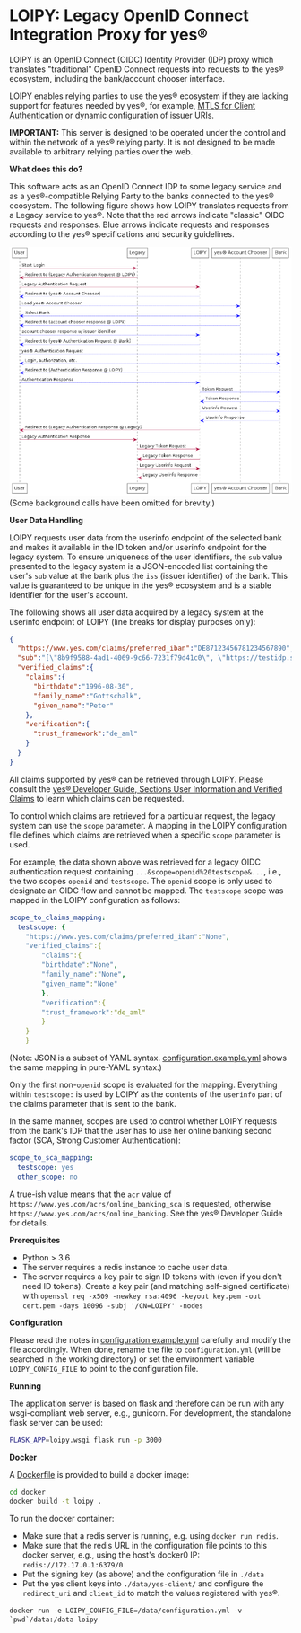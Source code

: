 # LOIPY: Legacy OpenID Connect Integration Proxy for yes®

LOIPY is an OpenID Connect (OIDC) Identity Provider (IDP) proxy which translates "traditional" OpenID Connect requests into requests to the yes® ecosystem, including the bank/account chooser interface.

LOIPY enables relying parties to use the yes® ecosystem if they are lacking support for features needed by yes®, for example, [MTLS for Client Authentication](https://tools.ietf.org/html/rfc8705) or dynamic configuration of issuer URIs.

**IMPORTANT:** This server is designed to be operated under the control and within the network of a yes® relying party. It is not designed to be made available to arbitrary relying parties over the web. 

**What does this do?**

This software acts as an OpenID Connect IDP to some legacy service and as a yes®-compatible Relying Party to the banks connected to the yes® ecosystem. The following figure shows how LOIPY translates requests from a Legacy service to yes®. Note that the red arrows indicate "classic" OIDC requests and responses. Blue arrows indicate requests and responses according to the yes® specifications and security guidelines.

![Sequence Diagram](./sequence.png)
(Some background calls have been omitted for brevity.)

**User Data Handling**

LOIPY requests user data from the userinfo endpoint of the selected bank and makes it available in the ID token and/or userinfo endpoint for the legacy system. To ensure uniqueness of the user identifiers, the `sub` value presented to the legacy system is a JSON-encoded list containing the user's `sub` value at the bank plus the `iss` (issuer identifier) of the bank.  This value is guaranteed to be unique in the yes® ecosystem and is a stable identifier for the user's account.

The following shows all user data acquired by a legacy system at the userinfo endpoint of LOIPY (line breaks for display purposes only):

```json
{
  "https://www.yes.com/claims/preferred_iban":"DE87123456781234567890",
  "sub":"[\"8b9f9588-4ad1-4069-9c66-7231f79d41c0\", \"https://testidp.sandbox.yes.com/issuer/10000002\"]",
  "verified_claims":{
    "claims":{
      "birthdate":"1996-08-30",
      "family_name":"Gottschalk",
      "given_name":"Peter"
    },
    "verification":{
      "trust_framework":"de_aml"
    }
  }
}
```

All claims supported by yes® can be retrieved through LOIPY. Please consult the [yes® Developer Guide, Sections User Information and Verified Claims](https://yes.com/docs/rp-devguide/latestversion/IDENTITY/#user_information) to learn which claims can be requested. 

To control which claims are retrieved for a particular request, the legacy system can use the `scope` parameter. A mapping in the LOIPY configuration file defines which claims are retrieved when a specific `scope` parameter is used.

For example, the data shown above was retrieved for a legacy OIDC authentication request containing `...&scope=openid%20testscope&...`, i.e., the two scopes `openid` and `testscope`. The `openid` scope is only used to designate an OIDC flow and cannot be mapped. The `testscope` scope was mapped in the LOIPY configuration as follows:

```YAML
scope_to_claims_mapping:
  testscope: {
    "https://www.yes.com/claims/preferred_iban":"None",
    "verified_claims":{
        "claims":{
        "birthdate":"None",
        "family_name":"None",
        "given_name":"None"
        },
        "verification":{
        "trust_framework":"de_aml"
        }
    }
    }
```
(Note: JSON is a subset of YAML syntax. [configuration.example.yml](./configuration.example.yml) shows the same mapping in pure-YAML syntax.)

Only the first non-`openid` scope is evaluated for the mapping. Everything within `testscope:` is used by LOIPY as the contents of the `userinfo` part of the claims parameter that is sent to the bank. 

In the same manner, scopes are used to control whether LOIPY requests from the bank's IDP that the user has to use her online banking second factor (SCA, Strong Customer Authentication):

```YAML
scope_to_sca_mapping:
  testscope: yes
  other_scope: no
```

A true-ish value means that the `acr` value of `https://www.yes.com/acrs/online_banking_sca` is requested, otherwise `https://www.yes.com/acrs/online_banking`. See the yes® Developer Guide for details.

**Prerequisites**
 - Python > 3.6
 - The server requires a redis instance to cache user data.
 - The server requires a key pair to sign ID tokens with (even if you don't need ID tokens). Create a key pair (and matching self-signed certificate) with `openssl req -x509 -newkey rsa:4096 -keyout key.pem -out cert.pem -days 10096 -subj '/CN=LOIPY' -nodes`

**Configuration**

Please read the notes in [configuration.example.yml](./configuration.example.yml) carefully and modify the file accordingly. When done, rename the file to `configuration.yml` (will be searched in the working directory) or set the environment variable `LOIPY_CONFIG_FILE` to point to the configuration file.

**Running**

The application server is based on flask and therefore can be run with any wsgi-compliant web server, e.g., gunicorn. For development, the standalone flask server can be used:
```bash
FLASK_APP=loipy.wsgi flask run -p 3000
```

**Docker**

A [Dockerfile](./docker/Dockerfile) is provided to build a docker image:
```bash
cd docker
docker build -t loipy .
```
To run the docker container:
 - Make sure that a redis server is running, e.g. using `docker run redis`.
 - Make sure that the redis URL in the configuration file points to this 
   docker server, e.g., using the host's docker0 IP: `redis://172.17.0.1:6379/0`
 - Put the signing key (as above) and the configuration file in `./data`
 - Put the yes client keys into `./data/yes-client/` and configure the `redirect_uri` and `client_id` to match the values registered with yes®.
```
docker run -e LOIPY_CONFIG_FILE=/data/configuration.yml -v `pwd`/data:/data loipy
```
